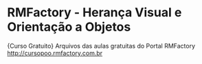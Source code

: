 # RMFactory - Herança Visual e Orientação a Objetos 
{Curso Gratuito} 
Arquivos das aulas gratuitas do Portal RMFactory
http://cursopoo.rmfactory.com.br
